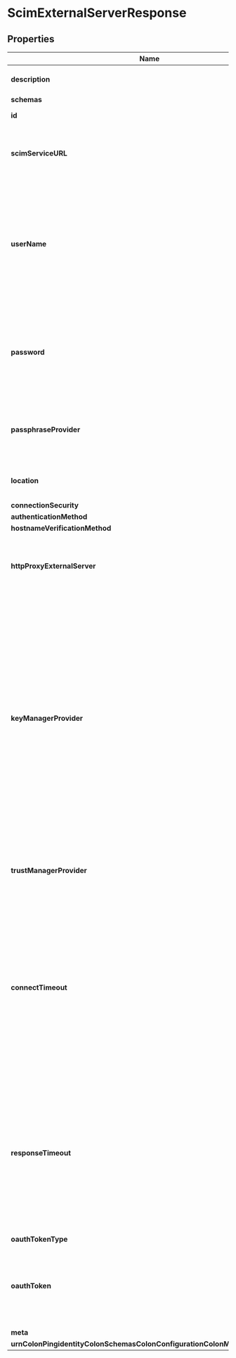 

# ScimExternalServerResponse


## Properties

| Name | Type | Description | Notes |
|------------ | ------------- | ------------- | -------------|
|**description** | **String** | A description for this External Server |  [optional] |
|**schemas** | **List&lt;EnumscimExternalServerSchemaUrn&gt;** |  |  |
|**id** | **String** | Name of the External Server |  |
|**scimServiceURL** | **String** | The complete URL which will be used to access the SCIM service provider. |  |
|**userName** | **String** | The name of the login account to use when connecting to the SCIM service provider. This is used in conjunction with the chosen authentication-method. |  [optional] |
|**password** | **String** | The login password for the specified user name. This is used in conjunction with the chosen authentication-method. |  [optional] |
|**passphraseProvider** | **String** | The passphrase provider to use to obtain the login password for the specified user. |  [optional] |
|**location** | **String** | Specifies the location for the SCIM External Server. |  [optional] |
|**connectionSecurity** | **EnumexternalServerScimConnectionSecurityProp** |  |  |
|**authenticationMethod** | **EnumexternalServerScimAuthenticationMethodProp** |  |  |
|**hostnameVerificationMethod** | **EnumexternalServerScimHostnameVerificationMethodProp** |  |  [optional] |
|**httpProxyExternalServer** | **String** | A reference to an HTTP proxy server that should be used for requests sent to the SCIM service. |  [optional] |
|**keyManagerProvider** | **String** | The key manager provider to use if SSL is to be used for connection-level security. When specifying a value for this property (except when using the Null key manager provider) you must ensure that the external server trusts this server&#39;s public certificate by adding this server&#39;s public certificate to the external server&#39;s trust store. |  [optional] |
|**trustManagerProvider** | **String** | The trust manager provider to use if SSL is to be used for connection-level security. |  [optional] |
|**connectTimeout** | **String** | Specifies the amount of time to wait for a response from the service provider when establishing a connection. If the timeout is exceeded, the Directory Server will attempt to fail over to a different server. A value of zero indicates no timeout. |  [optional] |
|**responseTimeout** | **String** | Specifies the maximum length of time that an operation should be allowed to block while waiting for a response from the SCIM service provider. A value of zero indicates that there should be no client-side timeout. |  [optional] |
|**oauthTokenType** | **EnumexternalServerOAuthTokenTypeProp** |  |  [optional] |
|**oauthToken** | **String** | The token to use in conjunction with the OAuth authentication-method and the chosen oauth-token-type. |  [optional] |
|**meta** | [**MetaMeta**](MetaMeta.md) |  |  [optional] |
|**urnColonPingidentityColonSchemasColonConfigurationColonMessagesColon20** | [**MetaUrnPingidentitySchemasConfigurationMessages20**](MetaUrnPingidentitySchemasConfigurationMessages20.md) |  |  [optional] |



